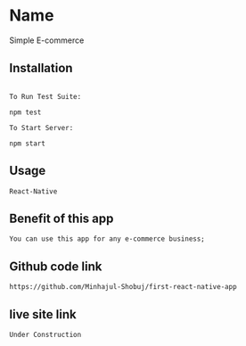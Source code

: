 # Name

Simple E-commerce

## Installation

```npm install

To Run Test Suite:

npm test

To Start Server:

npm start
```

## Usage

```
React-Native
```
## Benefit of this app

```
You can use this app for any e-commerce business;
```

## Github code link
```
https://github.com/Minhajul-Shobuj/first-react-native-app
```

## live site link 
```
Under Construction
```
